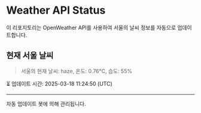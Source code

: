 
# Weather API Status

이 리포지토리는 OpenWeather API를 사용하여 서울의 날씨 정보를 자동으로 업데이트합니다.

## 현재 서울 날씨
> 서울의 현재 날씨: haze, 온도: 0.76°C, 습도: 55%

⏳ 업데이트 시간: 2025-03-18 11:24:50 (UTC)

---
자동 업데이트 봇에 의해 관리됩니다.
